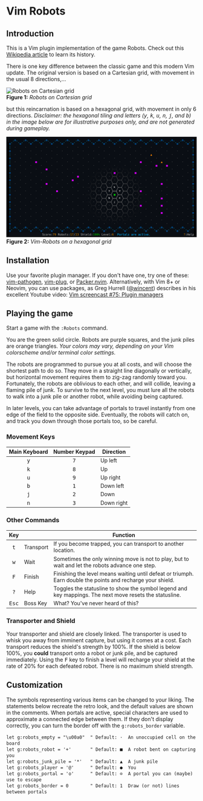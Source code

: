 # Vim Robots

## Introduction
This is a Vim plugin implementation of the game Robots. Check out this [Wikipedia article](https://en.wikipedia.org/wiki/Chase_(video_game)) to learn its history.

There is one key difference between the classic game and this modern Vim update. The original version is based on a Cartesian grid, with movement in the usual 8 directions,...

![Robots on Cartesian grid](https://upload.wikimedia.org/wikipedia/commons/b/bf/Robots_text_screenshot.png)
<br/>**Figure 1:** *Robots on Cartesian grid*

but this reincarnation is based on a hexagonal grid, with movement in only 6 directions. *Disclaimer: the hexagonal tiling and letters (<kbd>y</kbd>, <kbd>k</kbd>, <kbd>u</kbd>, <kbd>n</kbd>, <kbd>j</kbd>, and <kbd>b</kbd>) in the image below are for illustrative purposes only, and are not generated during gameplay.*

![Robots on a hexagonal grid](HexRobots.png)
<br/>**Figure 2:** *Vim-Robots on a hexagonal grid*

## Installation

Use your favorite plugin manager. If you don't have one, try one of these: [vim-pathogen](https://github.com/tpope/vim-pathogen), [vim-plug](https://github.com/junegunn/vim-plug), or [Packer.nvim](https://github.com/wbthomason/packer.nvim). Alternatively, with Vim 8+ or Neovim, you can use packages, as Greg Hurrell ([@wincent](https://github.com/wincent)) describes in his excellent Youtube video: [Vim screencast #75: Plugin managers](https://www.youtube.com/watch?v=X2_R3uxDN6g)

## Playing the game

Start a game with the `:Robots` command.

You are the green solid circle. Robots are purple squares, and the junk piles are orange triangles. *Your colors may vary, depending on your Vim colorscheme and/or terminal color settings.*

The robots are programmed to pursue you at all costs, and will choose the shortest path to do so. They move in a straight line diagonally or vertically, but horizontal movement requires them to zig-zag randomly toward you. Fortunately, the robots are oblivious to each other, and will collide, leaving a flaming pile of junk. To survive to the next level, you must lure all the robots to walk into a junk pile or another robot, while avoiding being captured.

In later levels, you can take advantage of portals to travel instantly from one edge of the field to the opposite side. Eventually, the robots will catch on, and track you down through those portals too, so be careful.

### Movement Keys

Main Keyboard | Number Keypad | Direction
:-:|:-:|---
<kbd>y</kbd> | <kbd>7</kbd> | Up left
<kbd>k</kbd> | <kbd>8</kbd> | Up
<kbd>u</kbd> | <kbd>9</kbd> | Up right
<kbd>b</kbd> | <kbd>1</kbd> | Down left
<kbd>j</kbd> | <kbd>2</kbd> | Down
<kbd>n</kbd> | <kbd>3</kbd> | Down right

### Other Commands

Key | | Function
:-:|---|---
<kbd>t</kbd>   | Transport | If you become trapped, you can transport to another location.
<kbd>w</kbd>   | Wait      | Sometimes the only winning move is not to play, but to wait and let the robots advance one step.
<kbd>F</kbd>   | Finish    | Finishing the level means waiting until defeat or triumph. Earn double the points and recharge your shield.
<kbd>?</kbd>   | Help      | Toggles the statusline to show the symbol legend and key mappings. The next move resets the statusline.
<kbd>Esc</kbd> | Boss Key  | What? You've never heard of this?

### Transporter and Shield
Your transporter and shield are closely linked. The transporter is used to whisk you away from imminent capture, but using it comes at a cost. Each transport reduces the shield's strength by 100%. If the shield is below 100%, you **could** transport onto a robot or junk pile, and be captured immediately. Using the <kbd>F</kbd> key to finish a level will recharge your shield at the rate of 20% for each defeated robot. There is no maximum shield strength.

## Customization
The symbols representing various items can be changed to your liking. The statements below recreate the retro look, and the default values are shown in the comments. When portals are active, special characters are used to approximate a connected edge between them. If they don't display correctly, you can turn the border off with the `g:robots_border` variable.

```vim
let g:robots_empty = "\u00a0"  " Default: ·  An unoccupied cell on the board
let g:robots_robot = '+'       " Default: ■  A robot bent on capturing you
let g:robots_junk_pile = '*'   " Default: ▲  A junk pile
let g:robots_player = '@'      " Default: ●  You
let g:robots_portal = 'o'      " Default: ⊙  A portal you can (maybe) use to escape
let g:robots_border = 0        " Default: 1  Draw (or not) lines between portals
```
